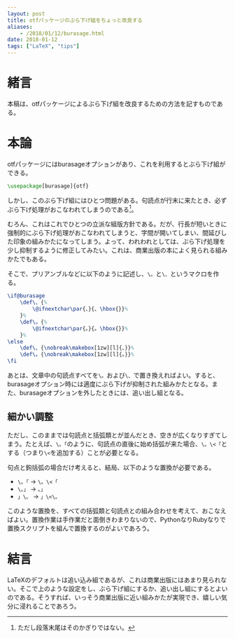 ```yaml
---
layout: post
title: otfパッケージのぶら下げ組をちょっと改良する
aliases:
    - /2018/01/12/burasage.html
date: 2018-01-12
tags: ["LaTeX", "tips"]
---
```


# 緒言
本稿は、otfパッケージによるぶら下げ組を改良するための方法を記すものである。

# 本論
otfパッケージにはburasageオプションがあり、これを利用するとぶら下げ組ができる。

```LaTeX
\usepackage[burasage]{otf}
```

しかし、このぶら下げ組にはひとつ問題がある。句読点が行末に来たとき、必ずぶら下げ処理がおこなわれてしまうのである[^1]。

むろん、これはこれでひとつの立派な組版方針である。だが、行長が短いときに強制的にぶら下げ処理がおこなわれてしまうと、字間が開いてしまい、間延びした印象の組みかたになってしまう。よって、われわれとしては、ぶら下げ処理を少し抑制するように修正してみたい。これは、商業出版の本によく見られる組みかたでもある。

[^1]: ただし段落末尾はそのかぎりではない。

そこで、プリアンブルなどに以下のように記述し、`\。`と`\、`というマクロを作る。

```LaTeX
\if@burasage
    \def\、{%
        \@ifnextchar\par{、}{、\hbox{}}%
    }%
    \def\。{%
        \@ifnextchar\par{。}{。\hbox{}}%
    }%
\else
    \def\、{\nobreak\makebox[1zw][l]{、}}%
    \def\。{\nobreak\makebox[1zw][l]{。}}%
\fi
```

あとは、文章中の句読点すべてを`\。`および`\、`で置き換えればよい。すると、burasageオプション時には適度にぶら下げが抑制された組みかたとなる。また、burasageオプションを外したときには、追い出し組となる。

## 細かい調整
ただし、このままでは句読点と括弧類とが並んだとき、空きが広くなりすぎてしまう。たとえば、`\。「`のように、句読点の直後に始め括弧が来た場合、`\。\<「`とする（つまり`\<`を追加する）ことが必要となる。

句点と鉤括弧の場合だけ考えると、結局、以下のような置換が必要である。

* `\。「` → `\。\<「`
* `\。」` → `。」`
* `」\。` → `」\<\。`

このような置換を、すべての括弧類と句読点との組み合わせを考えて、おこなえばよい。置換作業は手作業だと面倒きわまりないので、PythonなりRubyなりで置換スクリプトを組んで置換するのがよいであろう。


# 結言
LaTeXのデフォルトは追い込み組であるが、これは商業出版にはあまり見られない。そこで上のような設定をし、ぶら下げ組にするか、追い出し組にするとよいのである。そうすれば、いっそう商業出版に近い組みかたが実現でき、嬉しい気分に浸れることであろう。

